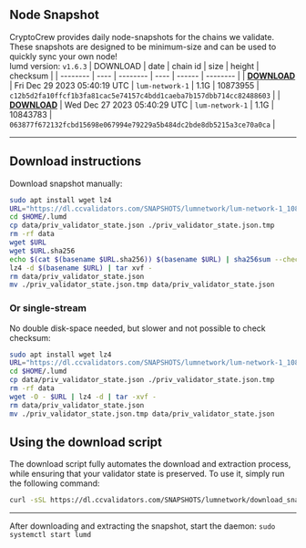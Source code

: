 ## Node Snapshot
CryptoCrew provides daily node-snapshots for the chains we validate. These snapshots are designed to be minimum-size and can be used to quickly sync your own node!  
lumd version: `v1.6.3`
| DOWNLOAD | date | chain id | size | height | checksum |
| -------- | ---- | -------- | ---- | ------ | -------- |
| **[DOWNLOAD](https://dl.ccvalidators.com/SNAPSHOTS/lumnetwork/lum-network-1_10873955.tar.lz4)** | Fri Dec 29 2023 05:40:19 UTC | `lum-network-1` | 1.1G | 10873955 | `c12b5d2fa10ffcf1b3fa81cac5e74157c4bdd1caeba7b157dbb714cc82488603` |
| **[DOWNLOAD](https://dl.ccvalidators.com/SNAPSHOTS/lumnetwork/lum-network-1_10843783.tar.lz4)** | Wed Dec 27 2023 05:40:29 UTC | `lum-network-1` | 1.1G | 10843783 | `063877f672132fcbd15698e067994e79229a5b484dc2bde8db5215a3ce70a0ca` |

---

## Download instructions
Download snapshot manually:
```sh
sudo apt install wget lz4
URL="https://dl.ccvalidators.com/SNAPSHOTS/lumnetwork/lum-network-1_10873955.tar.lz4"
cd $HOME/.lumd
cp data/priv_validator_state.json ./priv_validator_state.json.tmp
rm -rf data
wget $URL
wget $URL.sha256
echo $(cat $(basename $URL.sha256)) $(basename $URL) | sha256sum --check
lz4 -d $(basename $URL) | tar xvf -
rm data/priv_validator_state.json
mv ./priv_validator_state.json.tmp data/priv_validator_state.json
```

### Or single-stream
No double disk-space needed, but slower and not possible to check checksum:
```sh
sudo apt install wget lz4
URL="https://dl.ccvalidators.com/SNAPSHOTS/lumnetwork/lum-network-1_10873955.tar.lz4"
cd $HOME/.lumd
cp data/priv_validator_state.json ./priv_validator_state.json.tmp
rm -rf data
wget -O - $URL | lz4 -d | tar -xvf -
rm data/priv_validator_state.json
mv ./priv_validator_state.json.tmp data/priv_validator_state.json
```





## Using the download script

The download script fully automates the download and extraction process, while ensuring that your validator state is preserved. To use it, simply run the following command:
```sh
curl -sSL https://dl.ccvalidators.com/SNAPSHOTS/lumnetwork/download_snapshot.sh | bash
```
---

After downloading and extracting the snapshot, start the daemon: `sudo systemctl start lumd`

